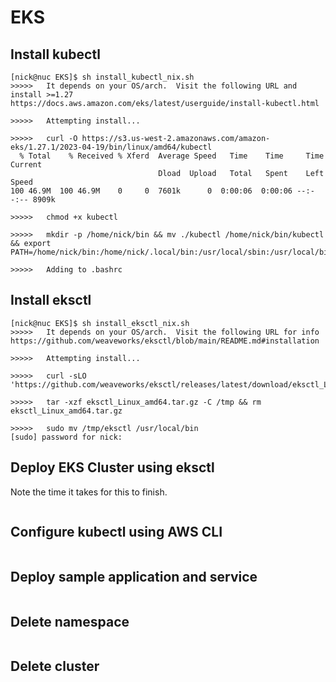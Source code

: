 # EKS

## Install kubectl
```
[nick@nuc EKS]$ sh install_kubectl_nix.sh
>>>>>   It depends on your OS/arch.  Visit the following URL and install >=1.27
https://docs.aws.amazon.com/eks/latest/userguide/install-kubectl.html

>>>>>   Attempting install...

>>>>>   curl -O https://s3.us-west-2.amazonaws.com/amazon-eks/1.27.1/2023-04-19/bin/linux/amd64/kubectl
  % Total    % Received % Xferd  Average Speed   Time    Time     Time  Current
                                 Dload  Upload   Total   Spent    Left  Speed
100 46.9M  100 46.9M    0     0  7601k      0  0:00:06  0:00:06 --:--:-- 8909k

>>>>>   chmod +x kubectl

>>>>>   mkdir -p /home/nick/bin && mv ./kubectl /home/nick/bin/kubectl && export PATH=/home/nick/bin:/home/nick/.local/bin:/usr/local/sbin:/usr/local/bin:/usr/bin:/var/lib/flatpak/exports/bin:/usr/bin/site_perl:/usr/bin/vendor_perl:/usr/bin/core_perl:/usr/local/bin:/home/nick/bb/my_linux/bin:/home/nick/bin:/opt/code/bin:/home/nick/.local/bin:/home/nick/.dotnet

>>>>>   Adding to .bashrc
```

## Install eksctl
```
[nick@nuc EKS]$ sh install_eksctl_nix.sh
>>>>>   It depends on your OS/arch.  Visit the following URL for info
https://github.com/weaveworks/eksctl/blob/main/README.md#installation

>>>>>   Attempting install...

>>>>>   curl -sLO 'https://github.com/weaveworks/eksctl/releases/latest/download/eksctl_Linux_amd64.tar.gz'

>>>>>   tar -xzf eksctl_Linux_amd64.tar.gz -C /tmp && rm eksctl_Linux_amd64.tar.gz

>>>>>   sudo mv /tmp/eksctl /usr/local/bin
[sudo] password for nick:
```

## Deploy EKS Cluster using eksctl
Note the time it takes for this to finish.  

```
```

## Configure kubectl using AWS CLI
```
```

## Deploy sample application and service
```
```

## Delete namespace
```
```

## Delete cluster
```
```


